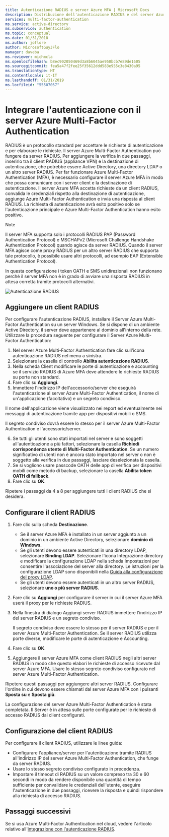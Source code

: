 ```yaml
---
title: Autenticazione RADIUS e server Azure MFA | Microsoft Docs
description: Distribuzione dell'autenticazione RADIUS e del server Azure Multi-Factor Authentication.
services: multi-factor-authentication
ms.service: active-directory
ms.subservice: authentication
ms.topic: conceptual
ms.date: 01/31/2018
ms.author: joflore
author: MicrosoftGuyJFlo
manager: daveba
ms.reviewer: michmcla
ms.openlocfilehash: b8ec902050469d3a8b6045ae950bcb7e89de1605
ms.sourcegitcommit: fea5a47f2fee25f35612ddd583e955c3e8430a95
ms.translationtype: HT
ms.contentlocale: it-IT
ms.lasthandoff: 01/31/2019
ms.locfileid: "55507057"
---
```

# <a name="integrate-radius-authentication-with-azure-multi-factor-authentication-server"></a>Integrare l'autenticazione con il server Azure Multi-Factor Authentication

RADIUS è un protocollo standard per accettare le richieste di autenticazione e per elaborare le richieste. Il server Azure Multi-Factor Authentication può fungere da server RADIUS. Per aggiungere la verifica in due passaggi, inserirlo tra il client RADIUS (appliance VPN) e la destinazione di autenticazione, che potrebbe essere Active Directory, una directory LDAP o un altro server RADIUS. Per far funzionare Azure Multi-Factor Authentication (MFA), è necessario configurare il server Azure MFA in modo che possa comunicare con i server client e la destinazione di autenticazione. Il server Azure MFA accetta richieste da un client RADIUS, convalida le credenziali rispetto alla destinazione di autenticazione, aggiunge Azure Multi-Factor Authentication e invia una risposta al client RADIUS. La richiesta di autenticazione avrà esito positivo solo se l'autenticazione principale e Azure Multi-Factor Authentication hanno esito positivo.

> [!NOTE]
> Il server MFA supporta solo i protocolli RADIUS PAP (Password Authentication Protocol) e MSCHAPv2 (Microsoft Challenge Handshake Authentication Protocol) quando agisce da server RADIUS.  Quando il server MFA agisce come proxy RADIUS per un altro server RADIUS che supporta tale protocollo, è possibile usare altri protocolli, ad esempio EAP (Extensible Authentication Protocol).
>
> In questa configurazione i token OATH e SMS unidirezionali non funzionano perché il server MFA non è in grado di avviare una risposta RADIUS in attesa corretta tramite protocolli alternativi.

![Autenticazione RADIUS](./media/howto-mfaserver-dir-radius/radius.png)

## <a name="add-a-radius-client"></a>Aggiungere un client RADIUS

Per configurare l'autenticazione RADIUS, installare il Server Azure Multi-Factor Authentication su un server Windows. Se si dispone di un ambiente Active Directory, il server deve appartenere al dominio all'interno della rete. Utilizzare la procedura seguente per configurare il Server Azure Multi-Factor Authentication:

1. Nel server Azure Multi-Factor Authentication fare clic sull'icona autenticazione RADIUS nel menu a sinistra.
2. Selezionare la casella di controllo **Abilita autenticazione RADIUS**.
3. Nella scheda Client modificare le porte di autenticazione e accounting se il servizio RADIUS di Azure MFA deve attendere le richieste RADIUS su porte non standard.
4. Fare clic su **Aggiungi**.
5. Immettere l'indirizzo IP dell'accessorio/server che eseguirà l'autenticazione al server Azure Multi-Factor Authentication, il nome di un'applicazione (facoltativo) e un segreto condiviso.

  Il nome dell'applicazione viene visualizzato nei report ed eventualmente nei messaggi di autenticazione tramite app per dispositivi mobili o SMS.

  Il segreto condiviso dovrà essere lo stesso per il server Azure Multi-Factor Authentication e l'accessorio/server.

6. Se tutti gli utenti sono stati importati nel server e sono soggetti all'autenticazione a più fattori, selezionare la casella **Richiedi corrispondenza utente di Multi-Factor Authentication**. Se un numero significativo di utenti non è ancora stato importato nel server o non è soggetto alla verifica in due passaggi, lasciare deselezionata la casella.
7. Se si vogliono usare passcode OATH delle app di verifica per dispositivi mobili come metodo di backup, selezionare la casella **Abilita token OATH di fallback**.
8. Fare clic su **OK**.

Ripetere i passaggi da 4 a 8 per aggiungere tutti i client RADIUS che si desidera.

## <a name="configure-your-radius-client"></a>Configurare il client RADIUS

1. Fare clic sulla scheda **Destinazione**.
   * Se il server Azure MFA è installato in un server aggiunto a un dominio in un ambiente Active Directory, selezionare **dominio di Windows**.
   * Se gli utenti devono essere autenticati in una directory LDAP, selezionare **Binding LDAP**.
      Selezionare l'icona Integrazione directory e modificare la configurazione LDAP nella scheda Impostazioni per consentire l'associazione del server alla directory. Le istruzioni per la configurazione LDAP sono disponibili nella [Guida alla configurazione del proxy LDAP](howto-mfaserver-dir-ldap.md).
   * Se gli utenti devono essere autenticati in un altro server RADIUS, selezionare **uno o più server RADIUS**.
1. Fare clic su **Aggiungi** per configurare il server in cui il server Azure MFA userà il proxy per le richieste RADIUS.
1. Nella finestra di dialogo Aggiungi server RADIUS immettere l'indirizzo IP del server RADIUS e un segreto condiviso.

   Il segreto condiviso deve essere lo stesso per il server RADIUS e per il server Azure Multi-Factor Authentication. Se il server RADIUS utilizza porte diverse, modificare le porte di autenticazione e Accounting.

1. Fare clic su **OK**.
1. Aggiungere il server Azure MFA come client RADIUS negli altri server RADIUS in modo che questo elabori le richieste di accesso ricevute dal server Azure MFA. Usare lo stesso segreto condiviso configurato nel server Azure Multi-Factor Authentication.

Ripetere questi passaggi per aggiungere altri server RADIUS. Configurare l'ordine in cui devono essere chiamati dal server Azure MFA con i pulsanti **Sposta su** e **Sposta giù**.

La configurazione del server Azure Multi-Factor Authentication è stata completata. Il Server è in attesa sulle porte configurate per le richieste di accesso RADIUS dai client configurati.   

## <a name="radius-client-configuration"></a>Configurazione del client RADIUS
Per configurare il client RADIUS, utilizzare le linee guida:

* Configurare l'appliance/server per l'autenticazione tramite RADIUS all'indirizzo IP del server Azure Multi-Factor Authentication, che funge da server RADIUS.
* Usare lo stesso segreto condiviso configurato in precedenza.
* Impostare il timeout di RADIUS su un valore compreso tra 30 e 60 secondi in modo da rendere disponibile una quantità di tempo sufficiente per convalidare le credenziali dell'utente, eseguire l'autenticazione in due passaggi, ricevere la risposta e quindi rispondere alla richiesta di accesso RADIUS.

## <a name="next-steps"></a>Passaggi successivi

Se si usa Azure Multi-Factor Authentication nel cloud, vedere l'articolo relativo all'[integrazione con l'autenticazione RADIUS](howto-mfa-nps-extension.md). 
